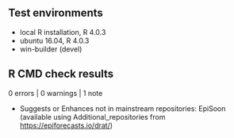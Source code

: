 ## Test environments
* local R installation, R 4.0.3
* ubuntu 16.04, R 4.0.3
* win-builder (devel)

## R CMD check results

0 errors | 0 warnings | 1 note

* Suggests or Enhances not in mainstream repositories: EpiSoon (available using Additional_repositories from https://epiforecasts.io/drat/)
